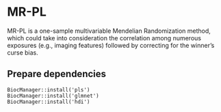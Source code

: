 # MR-PL
MR-PL is a one-sample multivariable Mendelian Randomization method, which could take into consideration the correlation among numerous exposures (e.g., imaging features) followed by correcting for the winner’s curse bias.
## Prepare dependencies
`BiocManager::install('pls')`  
`BiocManager::install('glmnet')`  
`BiocManager::install('hdi')`  
